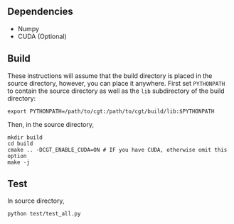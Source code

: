 
## Dependencies

- Numpy
- CUDA (Optional)

## Build

These instructions will assume that the build directory is placed in the source directory, however, you can place it anywhere. First set `PYTHONPATH` to contain the source directory as well as the `lib` subdirectory of the build directory:

    export PYTHONPATH=/path/to/cgt:/path/to/cgt/build/lib:$PYTHONPATH

Then, in the source directory, 

    mkdir build
    cd build
    cmake .. -DCGT_ENABLE_CUDA=ON # IF you have CUDA, otherwise omit this option
    make -j

## Test

In source directory, 

    python test/test_all.py

